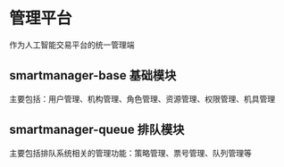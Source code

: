 # 管理平台
作为人工智能交易平台的统一管理端

## smartmanager-base 基础模块
主要包括：用户管理、机构管理、角色管理、资源管理、权限管理、机具管理

## smartmanager-queue 排队模块
主要包括排队系统相关的管理功能：策略管理、票号管理、队列管理等
